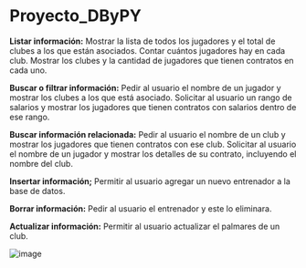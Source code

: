 # Proyecto_DByPY
**Listar información:**
Mostrar la lista de todos los jugadores y el total de clubes a los que están asociados.
Contar cuántos jugadores hay en cada club.
Mostrar los clubes y la cantidad de jugadores que tienen contratos en cada uno.

**Buscar o filtrar información:**
Pedir al usuario el nombre de un jugador y mostrar los clubes a los que está asociado.
Solicitar al usuario un rango de salarios y mostrar los jugadores que tienen contratos con salarios
dentro de ese rango.

**Buscar información relacionada:**
Pedir al usuario el nombre de un club y mostrar los jugadores que tienen contratos con ese club.
Solicitar al usuario el nombre de un jugador y mostrar los detalles de su contrato, incluyendo el
nombre del club.

**Insertar información;**
Permitir al usuario agregar un nuevo entrenador a la base de datos.

**Borrar información:**
Pedir al usuario el entrenador y este lo eliminara.

**Actualizar información:**
Permitir al usuario actualizar el palmares de un club.

![image](https://github.com/K1K04/Proyecto_DByPY/assets/95848578/74c380cc-bad0-40a6-9935-b32e84bed347)
